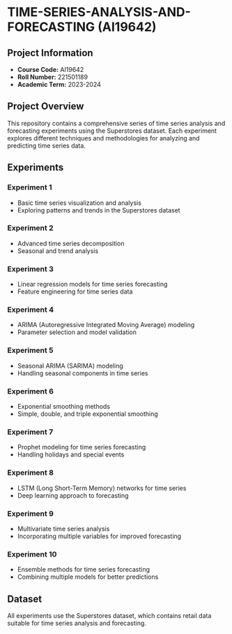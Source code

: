 # TIME-SERIES-ANALYSIS-AND-FORECASTING (AI19642)

## Project Information
- **Course Code:** AI19642
- **Roll Number:** 221501189
- **Academic Term:** 2023-2024

## Project Overview
This repository contains a comprehensive series of time series analysis and forecasting experiments using the Superstores dataset. Each experiment explores different techniques and methodologies for analyzing and predicting time series data.

## Experiments

### Experiment 1
- Basic time series visualization and analysis
- Exploring patterns and trends in the Superstores dataset

### Experiment 2
- Advanced time series decomposition
- Seasonal and trend analysis

### Experiment 3
- Linear regression models for time series forecasting
- Feature engineering for time series data

### Experiment 4
- ARIMA (Autoregressive Integrated Moving Average) modeling
- Parameter selection and model validation

### Experiment 5
- Seasonal ARIMA (SARIMA) modeling
- Handling seasonal components in time series

### Experiment 6
- Exponential smoothing methods
- Simple, double, and triple exponential smoothing

### Experiment 7
- Prophet modeling for time series forecasting
- Handling holidays and special events

### Experiment 8
- LSTM (Long Short-Term Memory) networks for time series
- Deep learning approach to forecasting

### Experiment 9
- Multivariate time series analysis
- Incorporating multiple variables for improved forecasting

### Experiment 10
- Ensemble methods for time series forecasting
- Combining multiple models for better predictions

## Dataset
All experiments use the Superstores dataset, which contains retail data suitable for time series analysis and forecasting.